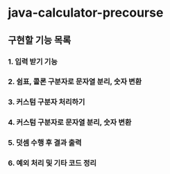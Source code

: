 # java-calculator-precourse

## 구현할 기능 목록
### 1. 입력 받기 기능
### 2. 쉼표, 콜론 구분자로 문자열 분리, 숫자 변환
### 3. 커스텀 구분자 처리하기
### 4. 커스텀 구분자로 문자열 분리, 숫자 변환
### 5. 덧셈 수행 후 결과 출력
### 6. 예외 처리 및 기타 코드 정리
